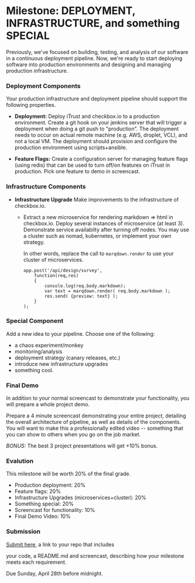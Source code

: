 # Milestone: DEPLOYMENT, INFRASTRUCTURE, and something SPECIAL

Previously, we've focused on building, testing, and analysis of our software in a continuous deployment pipeline. Now, we're ready to start deploying software into production environments and designing and managing production infrastructure.

### Deployment Components

Your production infrastructure and deployment pipeline should support the following properties.

* **Deployment:** Deploy iTrust and checkbox.io to a production environment. Create a git hook on your jenkins server that will trigger a deployment when doing a git push to "production". The deployment needs to occur on actual remote machine (e.g. AWS, droplet, VCL), and not a local VM. The deployment should provision and configure the production environment using scripts+ansible.

* **Feature Flags:** Create a configuration server for managing feature flags (using redis) that can be used to turn off/on features on iTrust in production. Pick one feature to demo in screencast.

### Infrastructure Components

* **Infrastructure Upgrade** Make improvements to the infrastructure of checkbox.io.

  - Extract a new microservice for rendering markdown => html in checkbox.io. Deploy several instances of microservice (at least 3). Demonstrate service availabilty after turning off nodes. You may use a cluster such as nomad, kubernetes, or implement your own strategy.

    In other words, replace the call to `marqdown.render` to use your cluster of microservices.
    ```
    app.post('/api/design/survey', 
        function(req,res)
        {
            console.log(req.body.markdown);
            var text = marqdown.render( req.body.markdown );
            res.send( {preview: text} );
        }
    );
    ```

### Special Component

Add a new idea to your pipeline. Choose one of the following:

- a chaos experiment/monkey
- monitoring/analysis
- deployment strategy (canary releases, etc.)
- introduce new infrastructure upgrades
- something cool.

### Final Demo

In addition to your normal screencast to demonstrate your functionality, you will prepare a whole project demo.

Prepare a 4 minute screencast demonstrating your entire project, detailing the overall architecture of pipeline, as well as details of the components. You will want to make this a professionally edited video -- something that you can show to others when you go on the job market.

*BONUS:* The best 3 project presentations will get +10% bonus.

### Evalution

This milestone will be worth 20% of the final grade.

* Production deployment: 20%
* Feature flags: 20%
* Infrastructure Upgrades (microservices+cluster): 20%
* Something special: 20%
* Screencast for functionality: 10%
* Final Demo Video: 10%


### Submission

[Submit here](https://docs.google.com/forms/d/e/1FAIpQLSflL8YYAuL8vUJgQjVl-GlWHjSDlKYluDkKR17UticFx_TLFg/viewform?usp=sf_link), a link to your repo that includes

your code, a README.md and screencast, describing how your milestone meets each requirement.

Due Sunday, April 28th before midnight.
